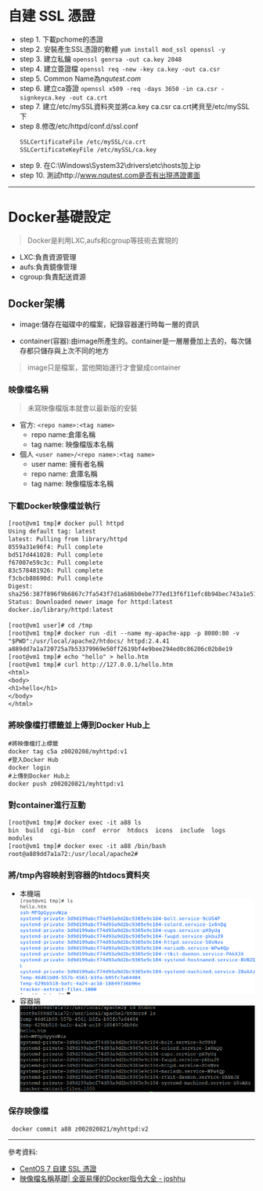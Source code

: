 # 自建 SSL 憑證

* step 1. 下載pchome的憑證
* step 2. 安裝產生SSL憑證的軟體
    ```yum install mod_ssl openssl -y ```
* step 3. 建立私鑰
    ```openssl genrsa -out ca.key 2048```
* step 4. 建立簽證檔
    ```openssl req -new -key ca.key -out ca.csr```
* step 5. Common Name為*nqutest.com*
* step 6. 建立ca簽證
    ```openssl x509 -req -days 3650 -in ca.csr -signkeyca.key -out ca.crt```
* step 7. 建立/etc/mySSL資料夾並將ca.key ca.csr ca.crt拷貝至/etc/mySSL下
* step 8.修改/etc/httpd/conf.d/ssl.conf
    ```
    SSLCertificateFile /etc/mySSL/ca.crt
    SSLCertificateKeyFile /etc/mySSL/ca.key
    ```
* step 9. 在C:\Windows\System32\drivers\etc\hosts加上ip
* step 10. 測試http://www.nqutest.com是否有出現憑證畫面

---
# Docker基礎設定
> Docker是利用LXC,aufs和cgroup等技術去實現的

* LXC:負責資源管理
* aufs:負責鏡像管理
* cgroup:負責配送資源

## Docker架構

* image:儲存在磁碟中的檔案，紀錄容器運行時每一層的資訊

* container(容器):由image所產生的。container是一層層疊加上去的，每次儲存都只儲存與上次不同的地方

> image只是檔案，當他開始運行才會變成container

### 映像檔名稱

> 未寫映像檔版本就會以最新版的安裝

* 官方:
    ```<repo name>:<tag name>```
    * repo name:倉庫名稱
    * tag name: 映像檔版本名稱
* 個人
    ```<user name>/<repo name>:<tag name>```
    * user name: 擁有者名稱
    * repo name: 倉庫名稱
    * tag name: 映像檔版本名稱

### 下載Docker映像檔並執行

```
[root@vm1 tmp]# docker pull httpd
Using default tag: latest
latest: Pulling from library/httpd
8559a31e96f4: Pull complete
bd517d441028: Pull complete
f67007e59c3c: Pull complete
83c578481926: Pull complete
f3cbcb88690d: Pull complete
Digest: sha256:387f896f9b6867c7fa543f7d1a686b0ebe777ed13f6f11efc8b94bec743a1e51
Status: Downloaded newer image for httpd:latest
docker.io/library/httpd:latest

[root@vm1 user]# cd /tmp
[root@vm1 tmp]# docker run -dit --name my-apache-app -p 8080:80 -v "$PWD":/usr/local/apache2/htdocs/ httpd:2.4.41
a889dd7a1a720725a7b53379969e50ff2619bf4e9bee294ed0c86206c02b8e19
[root@vm1 tmp]# echo "hello" > hello.htm
[root@vm1 tmp]# curl http://127.0.0.1/hello.htm
<html>
<body>
<h1>hello</h1>
</body>
</html>
```
### 將映像檔打標籤並上傳到Docker Hub上

```
#將映像檔打上標籤
docker tag c5a z0020208/myhttpd:v1
#登入Docker Hub
docker login
#上傳到Docker Hub上
docker push z002020821/myhttpd:v1
```
### 對container進行互動

```
[root@vm1 tmp]# docker exec -it a88 ls
bin  build  cgi-bin  conf  error  htdocs  icons  include  logs  modules
[root@vm1 tmp]# docker exec -it a88 /bin/bash
root@a889dd7a1a72:/usr/local/apache2#
```
### 將/tmp內容映射到容器的htdocs資料夾

* 本機端
![0325-01](./20200325/0325-01.png)
* 容器端
![0325-02](./20200325/0325-02.png)

### 保存映像檔

``` docker commit a88 z002020821/myhttpd:v2```

---
參考資料:
* [CentOS 7 自建 SSL 憑證](https://www.brilliantcode.net/343/centos-7-create-own-ssl-certificates/)
* [映像檔名稱基礎| 全面易懂的Docker指令大全 - joshhu](https://joshhu.gitbooks.io/dockercommands/content/DockerImages/ImageBasic.html)